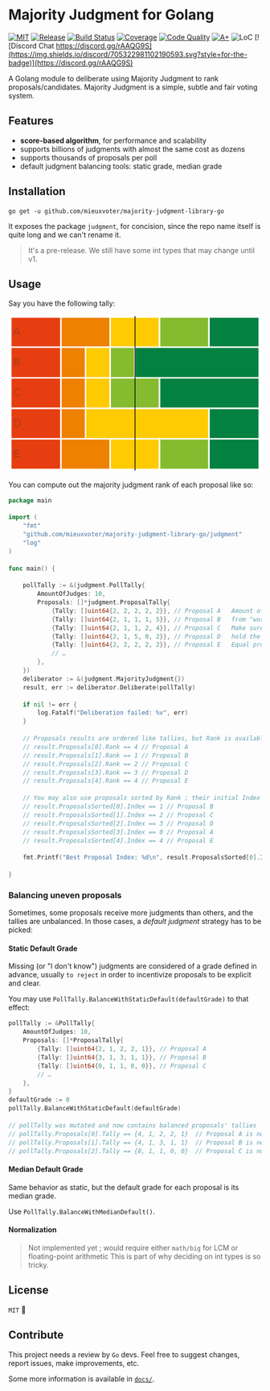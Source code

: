 # Majority Judgment for Golang

[![MIT](https://img.shields.io/github/license/MieuxVoter/majority-judgment-library-go?style=for-the-badge)](LICENSE.md)
[![Release](https://img.shields.io/github/v/release/MieuxVoter/majority-judgment-library-go?include_prereleases&style=for-the-badge)](https://github.com/MieuxVoter/majority-judgment-library-go/releases)
[![Build Status](https://img.shields.io/github/actions/workflow/status/MieuxVoter/majority-judgment-library-go/go.yml?style=for-the-badge)](https://github.com/MieuxVoter/majority-judgment-library-go/actions/workflows/go.yml)
[![Coverage](https://img.shields.io/codecov/c/github/MieuxVoter/majority-judgment-library-go?style=for-the-badge&token=FEUB64HRNM)](https://app.codecov.io/gh/MieuxVoter/majority-judgment-library-go/)
[![Code Quality](https://img.shields.io/codefactor/grade/github/MieuxVoter/majority-judgment-library-go?style=for-the-badge)](https://www.codefactor.io/repository/github/mieuxvoter/majority-judgment-library-go)
[![A+](https://img.shields.io/badge/go%20report-A+-brightgreen.svg?style=for-the-badge)](https://goreportcard.com/report/github.com/mieuxvoter/majority-judgment-library-go)
![LoC](https://img.shields.io/tokei/lines/github/MieuxVoter/majority-judgment-library-go?style=for-the-badge)
[![Discord Chat https://discord.gg/rAAQG9S](https://img.shields.io/discord/705322981102190593.svg?style=for-the-badge)](https://discord.gg/rAAQG9S)

A Golang module to deliberate using Majority Judgment to rank proposals/candidates.
Majority Judgment is a simple, subtle and fair voting system.


## Features

- **score-based algorithm**, for performance and scalability
- supports billions of judgments with almost the same cost as dozens
- supports thousands of proposals per poll
- default judgment balancing tools: static grade, median grade


## Installation

    go get -u github.com/mieuxvoter/majority-judgment-library-go

It exposes the package `judgment`, for concision, since the repo name itself is quite long and we can't rename it.

> It's a pre-release.  We still have some int types that may change until v1.


## Usage

Say you have the following tally:

![Example of a merit profile](./docs/2-2-2-2-2_2-1-1-1-5_2-1-1-2-4_2-1-5-0-2_2-2-2-2-2.png)

You can compute out the majority judgment rank of each proposal like so:

```go
package main

import (
    "fmt"
    "github.com/mieuxvoter/majority-judgment-library-go/judgment"
    "log"
)

func main() {

    pollTally := &(judgment.PollTally{
        AmountOfJudges: 10,
        Proposals: []*judgment.ProposalTally{
            {Tally: []uint64{2, 2, 2, 2, 2}}, // Proposal A   Amount of judgments received for each grade,
            {Tally: []uint64{2, 1, 1, 1, 5}}, // Proposal B   from "worst" grade to "best" grade.
            {Tally: []uint64{2, 1, 1, 2, 4}}, // Proposal C   Make sure all tallies are balanced, that is they
            {Tally: []uint64{2, 1, 5, 0, 2}}, // Proposal D   hold the same total amount of judgments.
            {Tally: []uint64{2, 2, 2, 2, 2}}, // Proposal E   Equal proposals share the same rank.
            // …
        },
    })
    deliberator := &(judgment.MajorityJudgment{})
    result, err := deliberator.Deliberate(pollTally)

    if nil != err {
        log.Fatalf("Deliberation failed: %v", err)
    }

    // Proposals results are ordered like tallies, but Rank is available. 
    // result.Proposals[0].Rank == 4 // Proposal A
    // result.Proposals[1].Rank == 1 // Proposal B
    // result.Proposals[2].Rank == 2 // Proposal C
    // result.Proposals[3].Rank == 3 // Proposal D
    // result.Proposals[4].Rank == 4 // Proposal E

    // You may also use proposals sorted by Rank ; their initial Index is available
    // result.ProposalsSorted[0].Index == 1 // Proposal B
    // result.ProposalsSorted[1].Index == 2 // Proposal C
    // result.ProposalsSorted[2].Index == 3 // Proposal D
    // result.ProposalsSorted[3].Index == 0 // Proposal A
    // result.ProposalsSorted[4].Index == 4 // Proposal E
    
    fmt.Printf("Best Proposal Index: %d\n", result.ProposalsSorted[0].Index)

}
```

### Balancing uneven proposals

Sometimes, some proposals receive more judgments than others, and the tallies are unbalanced.
In those cases, a _default judgment_ strategy has to be picked:

#### Static Default Grade

Missing (or "I don't know") judgments are considered of a grade defined in advance,
usually `to reject` in order to incentivize proposals to be explicit and clear.

You may use `PollTally.BalanceWithStaticDefault(defaultGrade)` to that effect:

```go
pollTally := &PollTally{
    AmountOfJudges: 10,
    Proposals: []*ProposalTally{
        {Tally: []uint64{2, 1, 2, 2, 1}}, // Proposal A
        {Tally: []uint64{3, 1, 3, 1, 1}}, // Proposal B
        {Tally: []uint64{0, 1, 1, 0, 0}}, // Proposal C
        // …
    },
}
defaultGrade := 0
pollTally.BalanceWithStaticDefault(defaultGrade)

// pollTally was mutated and now contains balanced proposals' tallies
// pollTally.Proposals[0].Tally == {4, 1, 2, 2, 1}  // Proposal A is now balanced 
// pollTally.Proposals[1].Tally == {4, 1, 3, 1, 1}  // Proposal B is now balanced
// pollTally.Proposals[2].Tally == {8, 1, 1, 0, 0}  // Proposal C is now balanced
```

#### Median Default Grade

Same behavior as static, but the default grade for each proposal is its median grade.

Use `PollTally.BalanceWithMedianDefault()`.


#### Normalization

> Not implemented yet ; would require either `math/big` for LCM or floating-point arithmetic
> This is part of why deciding on int types is so tricky.


## License

`MIT` 🐜


## Contribute

This project needs a review by `Go` devs.
Feel free to suggest changes, report issues, make improvements, etc.

Some more information is available in [`docs/`](./docs).

